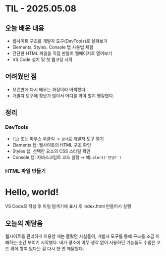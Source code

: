 # TIL - 2025.05.08

## 오늘 배운 내용
- 웹사이트 구조를 개발자 도구(DevTools)로 살펴보기
- Elements, Styles, Console 탭 사용법 체험
- 간단한 HTML 파일을 직접 만들어 웹페이지로 열어보기
- VS Code 설치 및 첫 웹코딩 시작

## 어려웠던 점
- 오랜만에 다시 배우는 과정이라 어색했다.
- 개발자 도구에 정보가 많아서 어디를 봐야 할지 헷갈렸다.

## 정리
### DevTools
- `F12` 또는 마우스 우클릭 → `검사`로 개발자 도구 열기
- Elements 탭: 웹사이트의 HTML 구조 확인  
- Styles 탭: 선택한 요소의 CSS 스타일 확인  
- Console 탭: 자바스크립트 코드 실행 → 예: `alert('안녕!')`

### HTML 파일 만들기
<!DOCTYPE html>
<html lang="en">
<head>
    <meta charset="UTF-8">
    <meta name="viewport" content="width=device-width, initial-scale=1.0">
    <title>나의 첫 웹페이지</title>
</head>
<body>
    <h1>Hello, world!</h1>
</body>
</html>
VS Code로 작성 후 파일 탐색기에 표시 후 index.html 만들어서 실행

## 오늘의 깨달음
웹사이트를 편리하게 이용할 때는 몰랐던 사실들이, 개발자 도구를 통해 구조를 조금 이해하는 순간 보이기 시작했다.
내가 평소에 아무 생각 없이 사용하던 기능들도 수많은 코드 위에 쌓여 있다는 걸 다시 한 번 깨달았다.
